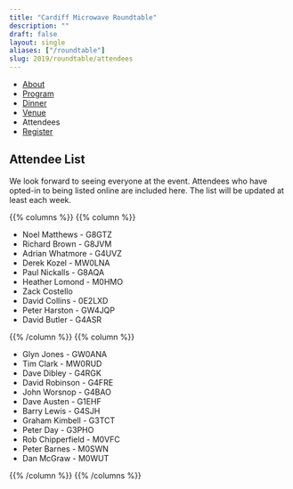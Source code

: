 ```yaml
---
title: "Cardiff Microwave Roundtable"
description: ""
draft: false
layout: single
aliases: ["/roundtable"]
slug: 2019/roundtable/attendees
---
```


<div class="tabs is-centered">
    <ul>
        <li><a href="/events/2019/roundtable">About</a></li>
        <li><a href="/events/2019/roundtable/program">Program</a></li>
        <li><a href="/events/2019/roundtable/dinner">Dinner</a></li>
        <li><a href="/events/2019/roundtable/venue">Venue</a></li>
        <li class=is-active><a>Attendees</a></li>
        <li><a href="/events/2019/roundtable/register">Register</a></li>
    </ul>
</div>
 
## Attendee List 

We look forward to seeing everyone at the event. Attendees who have opted-in to being listed online are included here. The list will be updated at least each week.

{{% columns %}}
{{% column %}}
* Noel Matthews - G8GTZ
* Richard Brown - G8JVM
* Adrian Whatmore - G4UVZ
* Derek Kozel - MW0LNA
* Paul Nickalls - G8AQA
* Heather Lomond - M0HMO
* Zack Costello
* David Collins - 0E2LXD
* Peter Harston - GW4JQP
* David Butler - G4ASR

{{% /column %}}
{{% column %}}
  
* Glyn Jones - GW0ANA
* Tim Clark - MW0RUD
* Dave Dibley - G4RGK
* David Robinson - G4FRE
* John Worsnop - G4BAO
* Dave Austen - G1EHF
* Barry Lewis - G4SJH
* Graham Kimbell - G3TCT
* Peter Day - G3PHO
* Rob Chipperfield - M0VFC
* Peter Barnes - M0SWN
* Dan McGraw - M0WUT

{{% /column %}}
{{% /columns %}}
